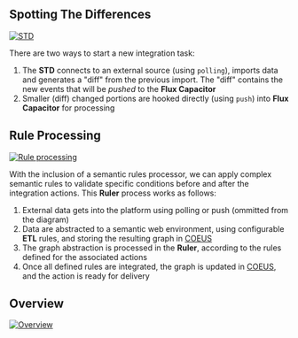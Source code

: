 ## Spotting The Differences

<a href="/i2x/images/flow_std.png" class="th">![STD](/i2x/images/flow_std_th.png)</a>

There are two ways to start a new integration task:

1. The **STD** connects to an external source (using `polling`), imports data and generates a "diff" from the previous import. The "diff" contains the new events that will be _pushed_ to the **Flux Capacitor**
2. Smaller (diff) changed portions are hooked directly (using `push`) into **Flux Capacitor** for processing

## Rule Processing

<a href="/i2x/images/flow_rules.png" class="th">![Rule processing](/i2x/images/flow_rules_th.png)</a>

With the inclusion of a semantic rules processor, we can apply complex semantic rules to validate specific conditions before and after the integration actions. This **Ruler** process works as follows:

1. External data gets into the platform using polling or push (ommitted from the diagram)
2. Data are abstracted to a semantic web environment, using configurable **ETL** rules, and storing the resulting graph in [COEUS][coeus]
3. The graph abstraction is processed in the **Ruler**, according to the rules defined for the associated actions
4. Once all defined rules are integrated, the graph is updated in [COEUS][coeus], and the action is ready for delivery

## Overview

<a href="/i2x/images/full_flow.png" class="th">![Overview](/i2x/images/full_flow.png)</a>

[coeus]:        http://bioinformatics.ua.pt/coeus/  "COEUS: Semantic Web Application Framework"